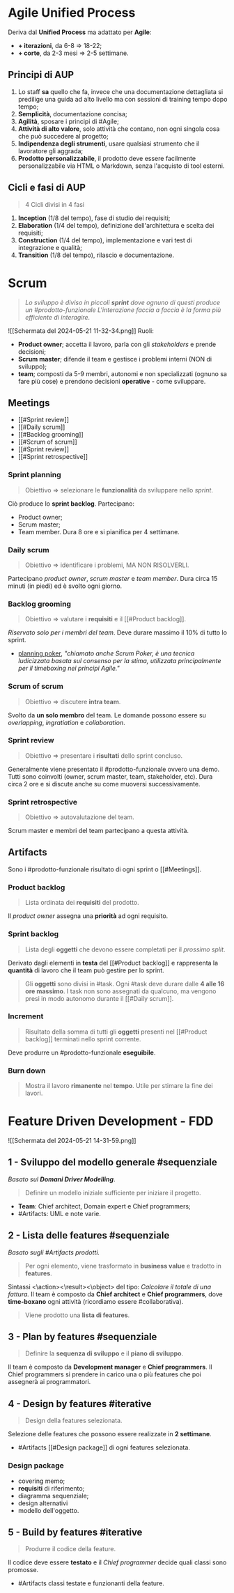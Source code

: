 # Agile Unified Process
Deriva dal **Unified Process** ma adattato per **Agile**:
- **+ iterazioni**, da 6-8 => 18-22;
- **+ corte**, da 2-3 mesi => 2-5 settimane.
## Principi di AUP
1. Lo staff **sa** quello che fa, invece che una documentazione dettagliata si predilige una guida ad alto livello ma con sessioni di training tempo dopo tempo;
2. **Semplicità**, documentazione concisa;
3. **Agilità**, sposare i principi di #Agile;
4. **Attività di alto valore**, solo attività che contano, non ogni singola cosa che può succedere al progetto;
5. **Indipendenza degli strumenti**, usare qualsiasi strumento che il lavoratore gli aggrada;
6. **Prodotto personalizzabile**, il prodotto deve essere facilmente personalizzabile via HTML o Markdown, senza l'acquisto di tool esterni.
## Cicli e fasi di AUP
> 4 Cicli divisi in 4 fasi
1. **Inception** (1/8 del tempo), fase di studio dei requisiti;
2. **Elaboration** (1/4 del tempo), definizione dell'architettura e scelta dei requisiti;
3. **Construction** (1/4 del tempo), implementazione e vari test di integrazione e qualità;
4. **Transition** (1/8 del tempo), rilascio e documentazione.
# Scrum
> *Lo sviluppo è diviso in piccoli **sprint** dove ognuno di questi produce un #prodotto-funzionale L'interazione faccia a faccia è la forma più efficiente di interagire.*

![[Schermata del 2024-05-21 11-32-34.png]]
Ruoli:
- **Product owner**; accetta il lavoro, parla con gli *stakeholders* e prende decisioni;
- **Scrum master**; difende il team e gestisce i problemi interni (NON di sviluppo);
- **team**; composti da 5-9 membri, autonomi e non specializzati (ognuno sa fare più cose) e prendono decisioni **operative** - come sviluppare.
## Meetings
- [[#Sprint review]]
- [[#Daily scrum]]
- [[#Backlog grooming]]
- [[#Scrum of scrum]]
- [[#Sprint review]]
- [[#Sprint retrospective]]
### Sprint planning
> Obiettivo => selezionare le **funzionalità** da sviluppare nello *sprint*.

Ciò produce lo **sprint backlog**. Partecipano:
- Product owner;
- Scrum master;
- Team member.
Dura 8 ore e si pianifica per 4 settimane.
### Daily scrum
> Obiettivo => identificare i problemi, MA NON RISOLVERLI.

Partecipano *product owner*, *scrum master* e *team member*. Dura circa 15 minuti (in piedi) ed è svolto ogni giorno.
### Backlog grooming
> Obiettivo => valutare i **requisiti** e il [[#Product backlog]].

*Riservato solo per i membri del team*. Deve durare massimo il 10% di tutto lo sprint.
- [planning poker](https://en.wikipedia.org/wiki/Planning_poker), *"chiamato anche Scrum Poker, è una tecnica ludicizzata basata sul consenso per la stima, utilizzata principalmente per il timeboxing nei principi Agile."*
### Scrum of scrum
> Obiettivo => discutere **intra team**.

Svolto da **un solo membro** del team. Le domande possono essere su *overlapping*, *ingratiation* e *collaboration*.
### Sprint review
> Obiettivo => presentare i **risultati** dello sprint concluso.

Generalmente viene presentato il #prodotto-funzionale ovvero una demo. Tutti sono coinvolti (owner, scrum master, team, stakeholder, etc). Dura circa 2 ore e si discute anche su come muoversi successivamente.
### Sprint retrospective
> Obiettivo => autovalutazione del team.

Scrum master e membri del team partecipano a questa attività.
## Artifacts
Sono i #prodotto-funzionale risultato di ogni sprint o [[#Meetings]].
### Product backlog
> Lista ordinata dei **requisiti** del prodotto.

Il *product owner* assegna una **priorità** ad ogni requisito.
### Sprint backlog
> Lista degli **oggetti** che devono essere completati per il *prossimo split*.

Derivato dagli elementi in **testa** del [[#Product backlog]] e rappresenta la **quantità** di lavoro che il team può gestire per lo sprint.
> Gli **oggetti** sono divisi in #task. Ogni #task deve durare dalle **4 alle 16 ore massimo**. I task non sono assegnati da qualcuno, ma vengono presi in modo autonomo durante il [[#Daily scrum]].
### Increment
> Risultato della somma di tutti gli **oggetti** presenti nel [[#Product backlog]] terminati nello sprint corrente.

Deve produrre un #prodotto-funzionale **eseguibile**.
### Burn down
> Mostra il lavoro **rimanente** nel **tempo**. Utile per stimare la fine dei lavori.
# Feature Driven Development - FDD
![[Schermata del 2024-05-21 14-31-59.png]]
## 1 - Sviluppo del modello generale #sequenziale
*Basato sul **Domani Driver Modelling***.
> Definire un modello iniziale sufficiente per iniziare il progetto.
- **Team**: Chief architect, Domain expert e Chief programmers;
- #Artifacts: UML e note varie.
## 2 - Lista delle features #sequenziale
*Basato sugli #Artifacts prodotti.*
> Per ogni elemento, viene trasformato in **business value** e tradotto in **features**.

Sintassi <\action\><\result\><\object\> del tipo: *Calcolare il totale di una fattura.*
Il team è composto da **Chief architect** e **Chief programmers**, dove **time-boxano** ogni attività (ricordiamo essere #collaborativa).
> Viene prodotto una **lista di features**.
## 3 - Plan by features #sequenziale
> Definire la **sequenza di sviluppo** e il **piano di sviluppo**.

Il team è composto da **Development manager** e **Chief programmers**. Il Chief programmers si prendere in carico una o più features che poi assegnerà ai programmatori.
## 4 - Design by features #iterative
> Design della features selezionata.

Selezione delle features che possono essere realizzate in **2 settimane**.
- #Artifacts  [[#Design package]] di ogni features selezionata.
### Design package
- covering memo;
- **requisiti** di riferimento;
- diagramma sequenziale;
- design alternativi
- modello dell'oggetto.
## 5 - Build by features #iterative 
> Produrre il codice della feature.

Il codice deve essere **testato** e il *Chief programmer* decide quali classi sono promosse.
- #Artifacts classi testate e funzionanti della feature.